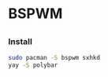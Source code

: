# BSPWM

[](screen.png)
--------------

### Install
```bash
sudo pacman -S bspwm sxhkd
yay -S polybar
```
